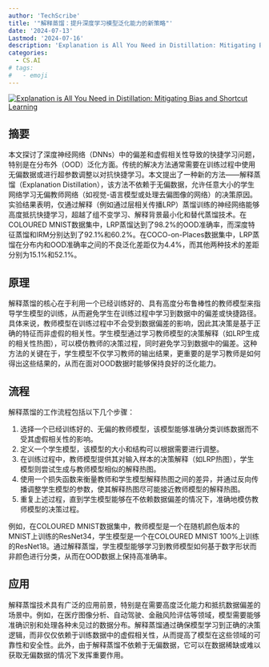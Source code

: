 ```yaml
---
author: 'TechScribe'
title: '"解释蒸馏：提升深度学习模型泛化能力的新策略"'
date: '2024-07-13'
Lastmod: '2024-07-16'
description: 'Explanation is All You Need in Distillation: Mitigating Bias and Shortcut Learning'
categories:
  - CS.AI
# tags:
#   - emoji
---
```


[![Explanation is All You Need in Distillation: Mitigating Bias and Shortcut Learning](https://arxiv-research-1301205113.cos.ap-guangzhou.myqcloud.com/images/2407.09788v1.pdf_0.jpg)](https://arxiv.org/abs/2407.09788v1)

## 摘要

本文探讨了深度神经网络（DNNs）中的偏差和虚假相关性导致的快捷学习问题，特别是在分布外（OOD）泛化方面。传统的解决方法通常需要在训练过程中使用无偏数据或进行超参数调整以对抗快捷学习。本文提出了一种新的方法——解释蒸馏（Explanation Distillation），该方法不依赖于无偏数据，允许任意大小的学生网络学习无偏教师网络（如视觉-语言模型或处理去偏图像的网络）的决策原因。实验结果表明，仅通过解释（例如通过层相关传播LRP）蒸馏训练的神经网络能够高度抵抗快捷学习，超越了组不变学习、解释背景最小化和替代蒸馏技术。在COLOURED MNIST数据集中，LRP蒸馏达到了98.2%的OOD准确率，而深度特征蒸馏和IRM分别达到了92.1%和60.2%。在COCO-on-Places数据集中，LRP蒸馏在分布内和OOD准确率之间的不良泛化差距仅为4.4%，而其他两种技术的差距分别为15.1%和52.1%。<!--more-->

## 原理

解释蒸馏的核心在于利用一个已经训练好的、具有高度分布鲁棒性的教师模型来指导学生模型的训练，从而避免学生在训练过程中学习到数据中的偏差或快捷路径。具体来说，教师模型在训练过程中不会受到数据偏差的影响，因此其决策是基于正确的特征而非虚假的相关性。学生模型通过学习教师模型的决策解释（如LRP生成的相关性热图），可以模仿教师的决策过程，同时避免学习到数据中的偏差。这种方法的关键在于，学生模型不仅学习教师的输出结果，更重要的是学习教师是如何得出这些结果的，从而在面对OOD数据时能够保持良好的泛化能力。

## 流程

解释蒸馏的工作流程包括以下几个步骤：
1. 选择一个已经训练好的、无偏的教师模型，该模型能够准确分类训练数据而不受其虚假相关性的影响。
2. 定义一个学生模型，该模型的大小和结构可以根据需要进行调整。
3. 在训练过程中，教师模型提供其对输入样本的决策解释（如LRP热图），学生模型则尝试生成与教师模型相似的解释热图。
4. 使用一个损失函数来衡量教师和学生模型解释热图之间的差异，并通过反向传播调整学生模型的参数，使其解释热图尽可能接近教师模型的解释热图。
5. 重复上述过程，直到学生模型能够在不依赖数据偏差的情况下，准确地模仿教师模型的决策过程。

例如，在COLOURED MNIST数据集中，教师模型是一个在随机颜色版本的MNIST上训练的ResNet34，学生模型是一个在COLOURED MNIST 100%上训练的ResNet18。通过解释蒸馏，学生模型能够学习到教师模型如何基于数字形状而非颜色进行分类，从而在OOD数据上保持高准确率。

## 应用

解释蒸馏技术具有广泛的应用前景，特别是在需要高度泛化能力和抵抗数据偏差的场景中。例如，在医疗图像分析、自动驾驶、金融风险评估等领域，模型需要能够准确识别和处理各种未见过的数据分布。解释蒸馏通过确保模型学习到正确的决策逻辑，而非仅仅依赖于训练数据中的虚假相关性，从而提高了模型在这些领域的可靠性和安全性。此外，由于解释蒸馏不依赖于无偏数据，它可以在数据稀缺或难以获取无偏数据的情况下发挥重要作用。
